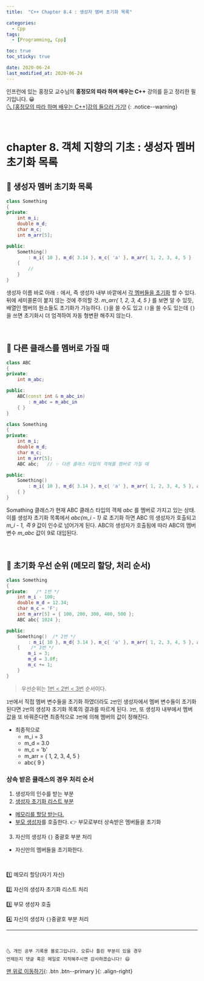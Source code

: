 ```yaml
---
title:  "C++ Chapter 8.4 : 생성자 멤버 초기화 목록" 

categories:
  - Cpp
tags:
  - [Programming, Cpp]

toc: true
toc_sticky: true

date: 2020-06-24
last_modified_at: 2020-06-24
---
```


인프런에 있는 홍정모 교수님의 **홍정모의 따라 하며 배우는 C++** 강의를 듣고 정리한 필기입니다. 😀    
[🌜 [홍정모의 따라 하며 배우는 C++]강의 들으러 가기!](https://www.inflearn.com/course/following-c-plus)
{: .notice--warning}

<br>

# chapter 8. 객체 지향의 기초 : 생성자 멤버 초기화 목록

## 🔔 생성자 멤버 초기화 목록

```cpp
class Something
{
private:
    int m_i;
    double m_d;
    char m_c;
    int m_arr[5];

public:
    Something()
        : m_i{ 10 }, m_d{ 3.14 }, m_c{ 'a' }, m_arr{ 1, 2, 3, 4, 5 }
    {
        //
    }
}
```

생성자 이름 바로 아래 `:` 에서, 즉 생성자 내부 바깥에서 <u>각 멤버들을 초기화</u> 할 수 있다. 뒤에 세미콜론이 붙지 않는 것에 주의할 것. *m_arr{ 1, 2, 3, 4, 5 }* 를 보면 알 수 있듯, 배열인 멤버의 원소들도 초기화가 가능하다. `{}`을 쓸 수도 있고 `()`을 쓸 수도 있는데 `{}`을 쓰면 초기화시 더 엄격하여 자동 형변환 해주지 않는다.

<br>

## 🔔 다른 클래스를 멤버로 가질 때

```cpp
class ABC
{
private:
    int m_abc;

public:
    ABC(const int & m_abc_in)
        : m_abc = m_abc_in
    { }
}

class Something
{
private:
    int m_i;
    double m_d;
    char m_c;
    int m_arr[5];
    ABC abc;   // ✨ 다른 클래스 타입의 객체를 멤버로 가질 때

public:
    Something()
        : m_i{ 10 }, m_d{ 3.14 }, m_c{ 'a' }, m_arr{ 1, 2, 3, 4, 5 }, abc{ m_i - 1 }//✨ABC의 생성자를 불러와 ABC abc{9}; 으로 넘어가게 된다.✨
    { }
}
```
Somathing 클래스가 현재 ABC 클래스 타입의 객체 *abc* 를 멤버로 가지고 있는 상태. 이를 생성자 초기화 목록에서 *abc{m_i - 1}* 로 초기화 하면 ABC 의 생성자가 호출되고 *m_i - 1, 즉 9* 값이 인수로 넘어가게 된다. ABC의 생성자가 호출됨에 따라 ABC의 멤버 변수 *m_abc* 값이 9로 대입된다.

<br>

## 🔔 초기화 우선 순위 (메모리 할당, 처리 순서)

```cpp
class Something
{
private:   /* 1번 */
    int m_i - 100;
    double m_d = 12.34;
    char m_c = 'F';
    int m_arr[5] = { 100, 200, 300, 400, 500 };
    ABC abc{ 1024 };

public:
    Something()  /* 2번 */
        : m_i{ 10 }, m_d{ 3.14 }, m_c{ 'a' }, m_arr{ 1, 2, 3, 4, 5 }, abc{ m_i - 1}
    {    /* 3번 */
        m_i = 3;
        m_d = 3.0f;
        m_c += 1;
    }
}
```
 
> 우선순위는 <u>1번 < 2번 < 3번</u> 순서이다.

`1번`에서 직접 멤버 변수들을 초기화 하였더라도 `2번`인 생성자에서 멤버 변수들이 초기화 된다면 `2번`의 생성자 초기화 목록의 결과를 따르게 된다. `3번`, 또 생성자 내부에서 멤버 값을 또 바꿔준다면 최종적으로 `3번`에 의해 멤버의 값이 정해진다.

- 최종적으로
  - m_i = 3
  - m_d = 3.0
  - m_c = 'b'
  - m_arr = { 1, 2, 3, 4, 5 }
  - abc{ 9 }

### 상속 받은 클래스의 경우 처리 순서

1. 생성자의 인수를 받는 부분
2. <u>생성자 초기화 리스트 부분</u>
  - <u>메모리를 할당 받는다.</u>
  - <u>부모 생성자</u>를 호출한다. 👉 부모로부터 상속받은 멤버들을 초기화
3. 자신의 생성자 `{}` 중괄호 부분 처리
  - 자신만의 멤버들을 초기화한다.

<br>

 1️⃣ 메모리 할당(자기 자신)  
 
 2️⃣ 자신의 생성자 초기화 리스트 처리
 
 3️⃣ 부모 생성자 호출  
 
 4️⃣ 자신의 생성자 `{}`중괄호 부분 처리

***
<br>

    🌜 개인 공부 기록용 블로그입니다. 오류나 틀린 부분이 있을 경우 
    언제든지 댓글 혹은 메일로 지적해주시면 감사하겠습니다! 😄

[맨 위로 이동하기](#){: .btn .btn--primary }{: .align-right}

<br>